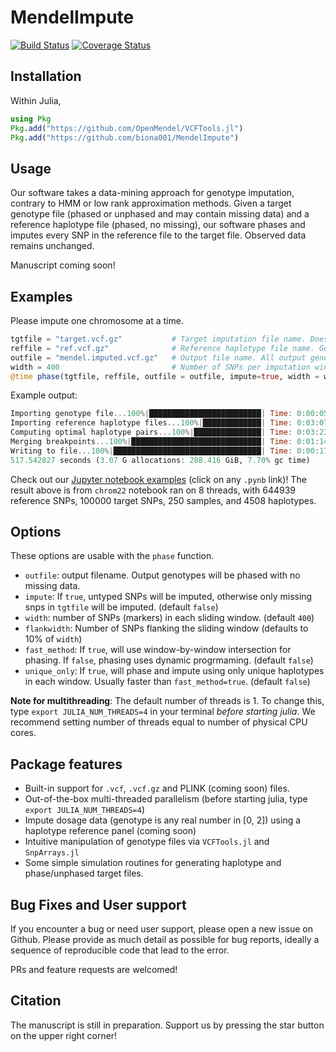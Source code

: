 # MendelImpute

[![Build Status](https://travis-ci.com/biona001/MendelImpute.svg?branch=master)](https://travis-ci.com/github/biona001/MendelImpute) [![Coverage Status](https://coveralls.io/repos/github/biona001/MendelImpute/badge.svg?branch=master)](https://coveralls.io/github/biona001/MendelImpute?branch=master)

## Installation

Within Julia,
```julia
using Pkg
Pkg.add("https://github.com/OpenMendel/VCFTools.jl")
Pkg.add("https://github.com/biona001/MendelImpute")
```

## Usage

Our software takes a data-mining approach for genotype imputation, contrary to HMM or low rank approximation methods. Given a target genotype file (phased or unphased and may contain missing data) and a reference haplotype file (phased, no missing), our software phases and imputes every SNP in the reference file to the target file. Observed data remains unchanged.

Manuscript coming soon!

## Examples

Please impute one chromosome at a time. 

```julia
tgtfile = "target.vcf.gz"           # Target imputation file name. Doesn't have to be phased. 
reffile = "ref.vcf.gz"              # Reference haplotype file name. Genotypes must be phased. 
outfile = "mendel.imputed.vcf.gz"   # Output file name. All output genotypes will be phased. 
width = 400                         # Number of SNPs per imputation window. (default 400)
@time phase(tgtfile, reffile, outfile = outfile, impute=true, width = width)
```
Example output:
```julia
Importing genotype file...100%|█████████████████████████| Time: 0:00:05
Importing reference haplotype files...100%|█████████████| Time: 0:03:07
Computing optimal haplotype pairs...100%|███████████████| Time: 0:03:23
Merging breakpoints...100%|█████████████████████████████| Time: 0:01:14
Writing to file...100%|█████████████████████████████████| Time: 0:00:17
517.542827 seconds (3.07 G allocations: 288.416 GiB, 7.70% gc time)
```

Check out our [Jupyter notebook examples](https://github.com/biona001/MendelImpute/tree/master/data/1000_genome_phase3_v5/filtered) (click on any `.pynb` link)! The result above is from `chrom22` notebook ran on 8 threads, with 644939 reference SNPs, 100000 target SNPs, 250 samples, and 4508 haplotypes.

## Options

These options are usable with the `phase` function.

- `outfile`: output filename. Output genotypes will be phased with no missing data.
- `impute`: If `true`, untyped SNPs will be imputed, otherwise only missing snps in `tgtfile` will be imputed. (default `false`)
- `width`: number of SNPs (markers) in each sliding window. (default `400`)
- `flankwidth`: Number of SNPs flanking the sliding window (defaults to 10% of `width`)
- `fast_method`: If `true`, will use window-by-window intersection for phasing. If `false`, phasing uses dynamic progrmaming.  (default `false`)
- `unique_only`: If `true`, will phase and impute using only unique haplotypes in each window. Usually faster than `fast_method=true`.  (default `false`)

**Note for multithreading**: The default number of threads is 1. To change this, type `export JULIA_NUM_THREADS=4` in your terminal *before starting julia*. We recommend setting number of threads equal to number of physical CPU cores. 

## Package features

- Built-in support for `.vcf`, `.vcf.gz` and PLINK (coming soon) files.
- Out-of-the-box multi-threaded parallelism (before starting julia, type `export JULIA_NUM_THREADS=4`)
- Impute dosage data (genotype is any real number in [0, 2]) using a haplotype reference panel (coming soon)
- Intuitive manipulation of genotype files via `VCFTools.jl` and `SnpArrays.jl`
- Some simple simulation routines for generating haplotype and phase/unphased target files. 

## Bug Fixes and User support

If you encounter a bug or need user support, please open a new issue on Github. Please provide as much detail as possible for bug reports, ideally a sequence of reproducible code that lead to the error. 

PRs and feature requests are welcomed!

## Citation

The manuscript is still in preparation. Support us by pressing the star button on the upper right corner! 
